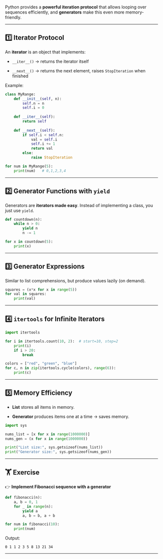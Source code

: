 Python provides a **powerful iteration protocol** that allows looping over sequences efficiently, and **generators** make this even more memory-friendly.

---

## 1️⃣ Iterator Protocol

An **iterator** is an object that implements:

- `__iter__()` → returns the iterator itself
    
- `__next__()` → returns the next element, raises `StopIteration` when finished
    

Example:

```python
class MyRange:
    def __init__(self, n):
        self.n = n
        self.i = 0
    
    def __iter__(self):
        return self
    
    def __next__(self):
        if self.i < self.n:
            val = self.i
            self.i += 1
            return val
        else:
            raise StopIteration

for num in MyRange(5):
    print(num)   # 0,1,2,3,4
```

---

## 2️⃣ Generator Functions with `yield`

Generators are **iterators made easy**. Instead of implementing a class, you just use `yield`.

```python
def countdown(n):
    while n > 0:
        yield n
        n -= 1

for x in countdown(5):
    print(x)
```

---

## 3️⃣ Generator Expressions

Similar to list comprehensions, but produce values lazily (on demand).

```python
squares = (x*x for x in range(5))
for val in squares:
    print(val)
```

---

## 4️⃣ `itertools` for Infinite Iterators

```python
import itertools

for i in itertools.count(10, 2):  # start=10, step=2
    print(i)
    if i > 20:
        break

colors = ["red", "green", "blue"]
for c, n in zip(itertools.cycle(colors), range(6)):
    print(c)
```

---

## 5️⃣ Memory Efficiency

- **List** stores all items in memory.
    
- **Generator** produces items one at a time → saves memory.
    

```python
import sys

nums_list = [x for x in range(1000000)]
nums_gen = (x for x in range(1000000))

print("List size:", sys.getsizeof(nums_list))
print("Generator size:", sys.getsizeof(nums_gen))
```

---

## 🏋️ Exercise

👉 **Implement Fibonacci sequence with a generator**

```python
def fibonacci(n):
    a, b = 0, 1
    for _ in range(n):
        yield a
        a, b = b, a + b

for num in fibonacci(10):
    print(num)
```

Output:

```
0 1 1 2 3 5 8 13 21 34
```

---

